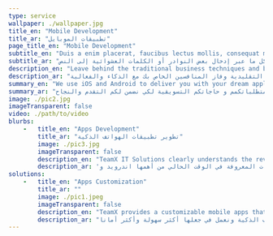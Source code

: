 ```yaml
---
type: service
wallpaper: ./wallpaper.jpg
title_en: "Mobile Development"
title_ar: "تطبيقات الموبايل"
page_title_en: "Mobile Development"
subtitle_en: "Duis a enim placerat, faucibus lectus mollis, consequat mi. Integer id aliquet nisi. "
subtitle_ar: "هنالك العديد من الأنواع المتوفرة لنصوص لوريم إيبسوم، ولكن الغالبية تم تعديلها بشكل ما عبر إدخال بعض النوادر أو الكلمات العشوائية إلى النص"
description_en: "Leave behind the traditional business techniques and beat your competitors with smartness and efficacy."
description_ar: "ترك وراء تقنيات الأعمال التقليدية وفاز المنافسين الخاص بك مع الذكاء والفعالية."
summary_en: "We use iOS and Android to deliver you with your dream application. "
summary_ar: "كما نعلم أن التسويق الرقمي من أحدث وسائل الترويج للمنتجات و للخدمات في شبكات التواصل الإجتماعي وفي الإنترنت.تيم إكس يقدم لكم حلول التسويق الرقمي ليتناسب مع متطلباتكمم و حاجاتكم التسويقية لكي نضمن لكم التقدم والنجاح."
image: ./pic2.jpg
imageTransparent: false
video: ./path/to/video
blurbs:
    -   title_en: "Apps Development"
        title_ar: "تطوير تطبيقات الهواتف الذكية"
        image: ./pic3.jpg
        imageTransparent: false
        description_en: "TeamX IT Solutions clearly understands the revolution in the field of mobile application development in UAE and in the world. In this era of technology, TeamX provides the best solutions in the smartphone apps development in UAE. Be it android, IOS, Windows mobile or any mobile platforms, TeamX IT Solutions has a complete team of professionals to provide the best in what we know to make our clients in UAE be the happiest clients ever."
        description_ar: 'فريق تيم إكس يقدم حلول رقمية مميزة من أهمها تطوير تطبيقات الهواتف الذكية. نحن نعلم أهمية التقدم الملحوظ في هذا المجال، لذا عملنا بإحتراف وتميز لجعل عملائنا سعداء. فريق "تيم إكس" يقدم التطوير في تطبيقات الهواتف الذكية في جميع المنصات المعروفة في الوقت الحالي من أهمها اندرويد و IOS وغيرها. فريق تيم إكس يواكب التطور السريع في هذا المجال'
solutions: 
    -   title_en: "Apps Customization"
        title_ar: ""
        image: ./pic1.jpeg
        imageTransparent: false
        description_en: "TeamX provides a customizable mobile apps that will portray your business requirements also we add a unique and fascinating feature that will make your apps looks amazing and secure."
        description_ar: "نعمل جاهدين في تقديم أفضل الأساليب في تطوير تطبيقات الهواتف الذكية ونعمل في جعلها أكثر سهولة وأكثر أمانا."
---
```

